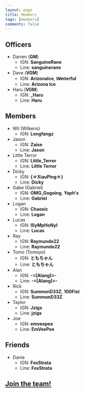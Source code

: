 ```yaml
---
layout: page
title: Members
tags: [members]
comments: false
---
```


## Officers

* Darren (<b class='officer'>GM</b>)
  * IGN: <b>SanguineRane</b>
  * Line: <b>sanguinerane</b>
* Dave (<b class='officer'>VGM</b>)
  * IGN: <b>ArizonaIce</b>, <b>W̶interful</b>
  * Line: <b>Arizona Ice</b>
* Haru (<b class='officer'>VGM</b>)
  * IGN: <b>_Haru</b>
  * Line: <b>Haru</b>

## Members

* Wil (Wilkens)
  * IGN: <b>Longfangz</b>
* Jason
  * IGN: <b>Zaise</b>
  * Line: <b>Jason</b>
* Little Terror
  * IGN: <b>Little_Terror</b>
  * Line: <b>Little Terror</b>
* Dicky
  * IGN: <b>{☆XiauPing☆}</b>
  * Line: <b>Dicky</b>
* Gabe (Gabriel)
  * IGN: <b>OMG_Gogoing</b>, <b>Yaph's</b>
  * Line: <b>Gabriel</b>
* Logan
  * IGN: <b>Chaoxic</b>
  * Line: <b>Logan</b>
* Lucas
  * IGN: <b>lSyMpHoNyl</b>
  * Line: <b>Lucas</b>
* Ray
  * IGN: <b>Raymundo22</b>
  * Line: <b>Raymundo22</b>
* Tomo (Tomoyo)
  * IGN: <b>ともちゃん</b>
  * Line: <b>ともちゃん</b>
* Alan
  * IGN: <b>-=[Alang]=-</b>
  * Line: <b>-=[Alang]=-</b>
* Rick
  * IGN: <b>SummonD33Z</b>, <b>100Fist</b>
  * Line: <b>SummonD33Z</b>
* Taylor
  * IGN: <b>Jzigs</b>
  * Line: <b>jzigs</b>
* Joe
  * IGN: <b>emveepee</b>
  * Line: <b>EmVeePee</b>

## Friends

* Danie
  * IGN: <b>FoxStrata</b>
  * Line: <b>FoxStrata</b>

## <a href="/about#join">Join the team!</a>
